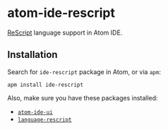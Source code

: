 # atom-ide-rescript

[ReScript](https://rescript-lang.org) language support in Atom IDE.

## Installation
Search for `ide-rescript` package in Atom, or via `apm`:

```shell
apm install ide-rescript
```

Also, make sure you have these packages installed:
* [`atom-ide-ui`](https://atom.io/packages/atom-ide-ui)
* [`language-rescript`](https://atom.io/packages/language-rescript)
